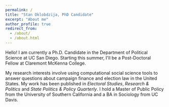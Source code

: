 ```yaml
---
permalink: /
title: "Stan Oklobdzija, PhD Candidate"
excerpt: "About me"
author_profile: true
redirect_from: 
  - /about/
  - /about.html
---
```


Hello! I am currently a Ph.D. Candidate in the Department of Political Science at UC San Diego. Starting this summer, I'll be a Post-Doctoral Fellow at Claremont McKenna College. 

My research interests involve using computational social science tools to answer questions about campaign finance and election law in the United States. My work has been published in *Electoral Studies*, *Research & Politics* and *State Politics & Policy Quarterly*. I hold a Master of Public Policy from the University of Southern California and a BA in Sociology from UC Davis. 
